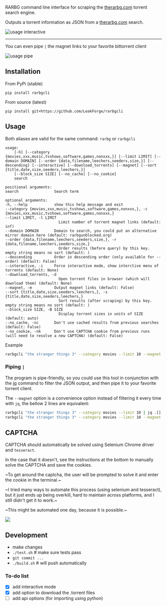 RARBG command line interface for scraping the [therarbg.com](https://therarbg.com) torrent search engine.

Outputs a torrent information as JSON from a [therarbg.com](https://therarbg.com) search.

![usage interactive](assets/usage_interactive.gif)

---

You can even pipe `|` the magnet links to your favorite bittorrent client

![usage pipe](assets/usage_pipe_to_client.gif)

## Installation

From PyPi (stable)

    pip install rarbgcli

From source (latest)

    pip install git+https://github.com/LeakForge/rarbgcli

## Usage

Both aliases are valid for the same command: `rarbg` or `rarbgcli`

    usage:
        [-h] [--category {movies,xxx,music,tvshows,software,games,nonxxx,}] [--limit LIMIT] [--domain DOMAIN] [--order {data,filename,leechers,seeders,size,}] [--descending] [--interactive] [--download_torrents] [--magnet] [--sort {title,date,size,seeders,leechers,}]
        [--block_size SIZE] [--no_cache] [--no_cookie]
        search

    positional arguments:
    search                Search term

    optional arguments:
    -h, --help            show this help message and exit
    --category {movies,xxx,music,tvshows,software,games,nonxxx,}, -c {movies,xxx,music,tvshows,software,games,nonxxx,}
    --limit LIMIT, -l LIMIT
                            Limit number of torrent magnet links (default: inf)
    --domain DOMAIN       Domain to search, you could put an alternative mirror domain here (default: rarbgunblocked.org)
    --order {data,filename,leechers,seeders,size,}, -r {data,filename,leechers,seeders,size,}
                            Order results (before query) by this key. empty string means no sort (default: )
    --descending          Order in descending order (only available for --order) (default: False)
    --interactive, -i     Force interactive mode, show interctive menu of torrents (default: None)
    --download_torrents, -d
                            Open torrent files in browser (which will download them) (default: None)
    --magnet, -m          Output magnet links (default: False)
    --sort {title,date,size,seeders,leechers,}, -s {title,date,size,seeders,leechers,}
                            Sort results (after scraping) by this key. empty string means no sort (default: )
    --block_size SIZE, -B SIZE
                            Display torrent sizes in units of SIZE (default: auto)
    --no_cache, -nc       Don't use cached results from previous searches (default: False)
    --no_cookie, -nk      Don't use CAPTCHA cookie from previous runs (will need to resolve a new CAPTCHA) (default: False)

Example

```sh
rarbgcli "the stranger things 3" --category movies --limit 10 --magnet
```

### Piping `|`

The program is pipe-friendly, so you could use this tool in conjunction with the [jq](https://stedolan.github.io/jq/) command to filter the JSON output, and then pipe it to your favorite torrent client.

The `--magnet` option is a convenience option instead of filtering it every time with `jq`, the bellow 2 lines are equivalent:

```sh
rarbgcli "the stranger things 3" --category movies --limit 10 | jq .[].magnet | xargs qbittorrent
rarbgcli "the stranger things 3" --category movies --limit 10 --magnet | xargs qbittorrent
```

## CAPTCHA

CAPTCHA should automatically be solved using Selenium Chrome driver and `tesseract`.

In the case that it doesn't, see the instructions at the bottom to manually solve the CAPTCHA and save the cookies.

~To get around the captcha, the user will be prompted to solve it and enter the cookie in the terminal.~

~I tried many ways to automate this process (using selenium and tesseract), but it just ends up being overkill, hard to maintain across platforms, and I still didn't get it to work.~

~This might be automated one day, because it is possible.~

![](assets/solvingCAPTCHA.gif)

## Development

- make changes
- `./test.sh` # make sure tests pass
- `git commit ...`
- `./build.sh` # will push automatically

### To-do list

- [x] add interactive mode
- [x] add option to download the .torrent files
- [ ] add api options (for importing using python)
